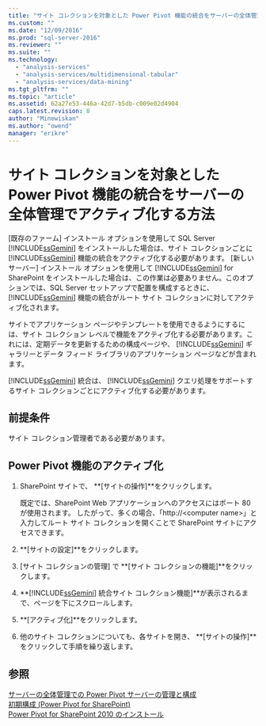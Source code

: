 ```yaml
---
title: "サイト コレクションを対象とした Power Pivot 機能の統合をサーバーの全体管理でアクティブ化する方法 | Microsoft Docs"
ms.custom: ""
ms.date: "12/09/2016"
ms.prod: "sql-server-2016"
ms.reviewer: ""
ms.suite: ""
ms.technology: 
  - "analysis-services"
  - "analysis-services/multidimensional-tabular"
  - "analysis-services/data-mining"
ms.tgt_pltfrm: ""
ms.topic: "article"
ms.assetid: 62a27e53-446a-42d7-b5db-c009e02d4904
caps.latest.revision: 8
author: "Minewiskan"
ms.author: "owend"
manager: "erikre"
---
```

# サイト コレクションを対象とした Power Pivot 機能の統合をサーバーの全体管理でアクティブ化する方法
  [既存のファーム] インストール オプションを使用して SQL Server [!INCLUDE[ssGemini](../../includes/ssgemini-md.md)] をインストールした場合は、サイト コレクションごとに [!INCLUDE[ssGemini](../../includes/ssgemini-md.md)] 機能の統合をアクティブ化する必要があります。 [新しいサーバー] インストール オプションを使用して [!INCLUDE[ssGemini](../../includes/ssgemini-md.md)] for SharePoint をインストールした場合は、この作業は必要ありません。このオプションでは、SQL Server セットアップで配置を構成するときに、 [!INCLUDE[ssGemini](../../includes/ssgemini-md.md)] 機能の統合がルート サイト コレクションに対してアクティブ化されます。  
  
 サイトでアプリケーション ページやテンプレートを使用できるようにするには、サイト コレクション レベルで機能をアクティブ化する必要があります。これには、定期データを更新するための構成ページや、 [!INCLUDE[ssGemini](../../includes/ssgemini-md.md)] ギャラリーとデータ フィード ライブラリのアプリケーション ページなどが含まれます。  
  
 [!INCLUDE[ssGemini](../../includes/ssgemini-md.md)] 統合は、 [!INCLUDE[ssGemini](../../includes/ssgemini-md.md)] クエリ処理をサポートするサイト コレクションごとにアクティブ化する必要があります。  
  
## 前提条件  
 サイト コレクション管理者である必要があります。  
  
## Power Pivot 機能のアクティブ化  
  
1.  SharePoint サイトで、 **[サイトの操作]**をクリックします。  
  
     既定では、SharePoint Web アプリケーションへのアクセスにはポート 80 が使用されます。 したがって、多くの場合、「http://\<computer name>」と入力してルート サイト コレクションを開くことで SharePoint サイトにアクセスできます。  
  
2.  **[サイトの設定]**をクリックします。  
  
3.  [サイト コレクションの管理] で **[サイト コレクションの機能]**をクリックします。  
  
4.  **[!INCLUDE[ssGemini](../../includes/ssgemini-md.md)] 統合サイト コレクション機能]**が表示されるまで、ページを下にスクロールします。  
  
5.  **[アクティブ化]**をクリックします。  
  
6.  他のサイト コレクションについても、各サイトを開き、 **[サイトの操作]**をクリックして手順を繰り返します。  
  
## 参照  
 [サーバーの全体管理での Power Pivot サーバーの管理と構成](../../analysis-services/power-pivot-sharepoint/power-pivot-server-administration-and-configuration-in-central-administration.md)   
 [初期構成 (Power Pivot for SharePoint)](http://msdn.microsoft.com/ja-jp/3a0ec2eb-017a-40db-b8d4-8aa8f4cdc146)   
 [Power Pivot for SharePoint 2010 のインストール](http://msdn.microsoft.com/ja-jp/8d47dde7-c941-4280-a934-e2fe3f9a938f)  
  
  